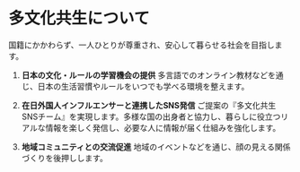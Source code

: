 # 多文化共生について

国籍にかかわらず、一人ひとりが尊重され、安心して暮らせる社会を目指します。

1.  **日本の文化・ルールの学習機会の提供**
    多言語でのオンライン教材などを通じ、日本の生活習慣やルールをいつでも学べる環境を整えます。

2.  **在日外国人インフルエンサーと連携したSNS発信**
    ご提案の『多文化共生SNSチーム』を実現します。多様な国の出身者と協力し、暮らしに役立つリアルな情報を楽しく発信し、必要な人に情報が届く仕組みを強化します。

3.  **地域コミュニティとの交流促進**
    地域のイベントなどを通じ、顔の見える関係づくりを後押しします。